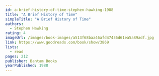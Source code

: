 ```yaml
---
id: a-brief-history-of-time-stephen-hawking-1988
title: "A Brief History of Time"
simpleTitle: "A Brief History of Time"
authors:
  - Stephen Hawking
rating: 4
imageUrl: /images/book-images/a513f68baa46afd47436d61ea5a89adf.jpg
link: https://www.goodreads.com/book/show/3869
lists:
  - read
pages: 212
publisher: Bantam Books
yearPublished: 1988
---
```

